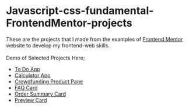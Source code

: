# Javascript-css-fundamental-FrontendMentor-projects

These are the projects that I made from the examples of [Frontend Mentor](https://www.frontendmentor.io) website to develop my frontend-web skills.
<br>
<br>
Demo of Selected Projects Here;
<br>
- [To Do App](https://yunusemretoptanci.github.io/Javascript-css-fundamental-FrontendMentor-projects/todo-app-main/index.html/)
- [Calculator App](https://yunusemretoptanci.github.io/Javascript-css-fundamental-FrontendMentor-projects/calculator-app-main/index.html)
- [Crowdfunding Product Page](https://yunusemretoptanci.github.io/Javascript-css-fundamental-FrontendMentor-projects/crowdfunding-product-page-main/)
- [FAQ Card](https://yunusemretoptanci.github.io/Javascript-css-fundamental-FrontendMentor-projects/faq-accordion-card-main/)
- [Order Summary Card](https://yunusemretoptanci.github.io/Javascript-css-fundamental-FrontendMentor-projects/order-summary-component-main/)
- [Preview Card](https://yunusemretoptanci.github.io/Javascript-css-fundamental-FrontendMentor-projects/preview-card-component/)





